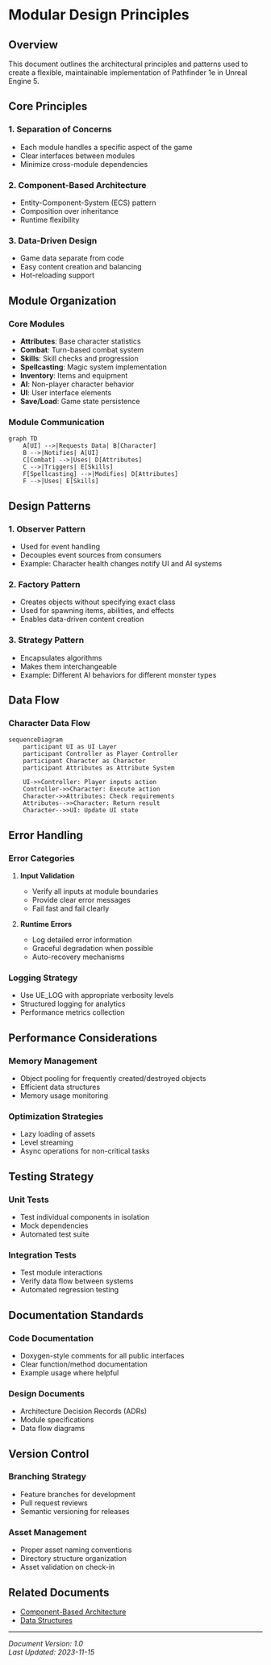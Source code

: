 # Modular Design Principles

## Overview
This document outlines the architectural principles and patterns used to create a flexible, maintainable implementation of Pathfinder 1e in Unreal Engine 5.

## Core Principles

### 1. Separation of Concerns
- Each module handles a specific aspect of the game
- Clear interfaces between modules
- Minimize cross-module dependencies

### 2. Component-Based Architecture
- Entity-Component-System (ECS) pattern
- Composition over inheritance
- Runtime flexibility

### 3. Data-Driven Design
- Game data separate from code
- Easy content creation and balancing
- Hot-reloading support

## Module Organization

### Core Modules
- **Attributes**: Base character statistics
- **Combat**: Turn-based combat system
- **Skills**: Skill checks and progression
- **Spellcasting**: Magic system implementation
- **Inventory**: Items and equipment
- **AI**: Non-player character behavior
- **UI**: User interface elements
- **Save/Load**: Game state persistence

### Module Communication
```mermaid
graph TD
    A[UI] -->|Requests Data| B[Character]
    B -->|Notifies| A[UI]
    C[Combat] -->|Uses| D[Attributes]
    C -->|Triggers| E[Skills]
    F[Spellcasting] -->|Modifies| D[Attributes]
    F -->|Uses| E[Skills]
```

## Design Patterns

### 1. Observer Pattern
- Used for event handling
- Decouples event sources from consumers
- Example: Character health changes notify UI and AI systems

### 2. Factory Pattern
- Creates objects without specifying exact class
- Used for spawning items, abilities, and effects
- Enables data-driven content creation

### 3. Strategy Pattern
- Encapsulates algorithms
- Makes them interchangeable
- Example: Different AI behaviors for different monster types

## Data Flow

### Character Data Flow
```mermaid
sequenceDiagram
    participant UI as UI Layer
    participant Controller as Player Controller
    participant Character as Character
    participant Attributes as Attribute System
    
    UI->>Controller: Player inputs action
    Controller->>Character: Execute action
    Character->>Attributes: Check requirements
    Attributes-->>Character: Return result
    Character-->>UI: Update UI state
```

## Error Handling

### Error Categories
1. **Input Validation**
   - Verify all inputs at module boundaries
   - Provide clear error messages
   - Fail fast and fail clearly

2. **Runtime Errors**
   - Log detailed error information
   - Graceful degradation when possible
   - Auto-recovery mechanisms

### Logging Strategy
- Use UE_LOG with appropriate verbosity levels
- Structured logging for analytics
- Performance metrics collection

## Performance Considerations

### Memory Management
- Object pooling for frequently created/destroyed objects
- Efficient data structures
- Memory usage monitoring

### Optimization Strategies
- Lazy loading of assets
- Level streaming
- Async operations for non-critical tasks

## Testing Strategy

### Unit Tests
- Test individual components in isolation
- Mock dependencies
- Automated test suite

### Integration Tests
- Test module interactions
- Verify data flow between systems
- Automated regression testing

## Documentation Standards

### Code Documentation
- Doxygen-style comments for all public interfaces
- Clear function/method documentation
- Example usage where helpful

### Design Documents
- Architecture Decision Records (ADRs)
- Module specifications
- Data flow diagrams

## Version Control

### Branching Strategy
- Feature branches for development
- Pull request reviews
- Semantic versioning for releases

### Asset Management
- Proper asset naming conventions
- Directory structure organization
- Asset validation on check-in

## Related Documents
- [Component-Based Architecture](component_system.md)
- [Data Structures](data_structures.md)

---
*Document Version: 1.0*  
*Last Updated: 2023-11-15*
